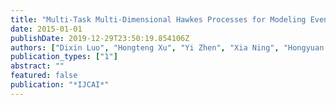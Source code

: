 ```yaml
---
title: "Multi-Task Multi-Dimensional Hawkes Processes for Modeling Event Sequences."
date: 2015-01-01
publishDate: 2019-12-29T23:50:19.854106Z
authors: ["Dixin Luo", "Hongteng Xu", "Yi Zhen", "Xia Ning", "Hongyuan Zha", "Xiaokang Yang", "Wenjun Zhang"]
publication_types: ["1"]
abstract: ""
featured: false
publication: "*IJCAI*"
---
```


